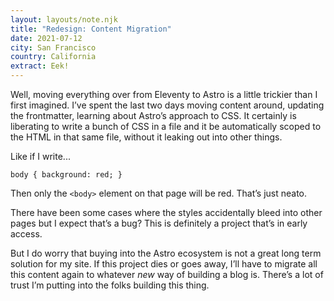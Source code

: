 ```yaml
---
layout: layouts/note.njk
title: "Redesign: Content Migration"
date: 2021-07-12
city: San Francisco
country: California
extract: Eek!
---
```


Well, moving everything over from Eleventy to Astro is a little trickier than I first imagined. I’ve spent the last two days moving content around, updating the frontmatter, learning about Astro’s approach to CSS. It certainly is liberating to write a bunch of CSS in a file and it be automatically scoped to the HTML in that same file, without it leaking out into other things.

Like if I write...

```
body { background: red; }
```

Then only the `<body>` element on that page will be red. That’s just neato.

There have been some cases where the styles accidentally bleed into other pages but I expect that’s a bug? This is definitely a project that’s in early access.

But I do worry that buying into the Astro ecosystem is not a great long term solution for my site. If this project dies or goes away, I’ll have to migrate all this content again to whatever _new_ way of building a blog is. There’s a lot of trust I’m putting into the folks building this thing.
